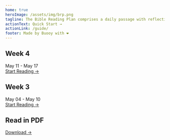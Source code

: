 ```yaml
---
home: true
heroImage: /assets/img/brp.png
tagline: The Bible Reading Plan comprises a daily passage with reflection questions to guide you in mediation
actionText: Quick Start →
actionLink: /guide/
footer: Made by Buooy with ❤️
---
```


<div class="features">
  <div class="feature">
    <h2>Week 4</h2>
    <p>May 11 - May 17
      <br/>
      <a href="/week-4">
        Start&nbsp;Reading&nbsp;&rarr;
      </a>
    </p>
  </div>
  <div class="feature">
    <h2>Week 3</h2>
    <p>May 04 - May 10
      <br/>
      <a href="/week-3">
        Start&nbsp;Reading&nbsp;&rarr;
      </a>
    </p>
  </div>
  <div class="feature">
    <h2>Read in PDF</h2>
    <p>
      <a href="https://www.riverlife.org.sg/brp" target="_blank">
        Download&nbsp;&rarr;
      </a>
    </p>
  </div>
</div>
